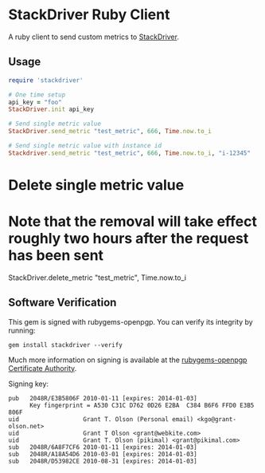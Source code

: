 StackDriver Ruby Client
=======================

A ruby client to send custom metrics to [StackDriver]().

Usage
-----

```ruby
require 'stackdriver'

# One time setup
api_key = "foo"
StackDriver.init api_key

# Send single metric value
StackDriver.send_metric "test_metric", 666, Time.now.to_i

# Send single metric value with instance id
Stackdriver.send_metric "test_metric", 666, Time.now.to_i, "i-12345"
```
# Delete single metric value
# Note that the removal will take effect roughly two hours after the request has been sent
StackDriver.delete_metric "test_metric", Time.now.to_i

Software Verification
---------------------

This gem is signed with rubygems-openpgp.  You can verify its
integrity by running:

    gem install stackdriver --verify

Much more information on signing is available at the [rubygems-openpgp
Certificate Authority](https://www.rubygems-openpgp-ca.org).


Signing key:

    pub   2048R/E3B5806F 2010-01-11 [expires: 2014-01-03]
          Key fingerprint = A530 C31C D762 0D26 E2BA  C384 B6F6 FFD0 E3B5 806F
    uid                  Grant T. Olson (Personal email) <kgo@grant-olson.net>
    uid                  Grant T Olson <grant@webkite.com>
    uid                  Grant T. Olson (pikimal) <grant@pikimal.com>
    sub   2048R/6A8F7CF6 2010-01-11 [expires: 2014-01-03]
    sub   2048R/A18A54D6 2010-03-01 [expires: 2014-01-03]
    sub   2048R/D53982CE 2010-08-31 [expires: 2014-01-03]
